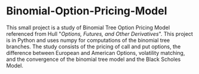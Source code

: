# Binomial-Option-Pricing-Model
This small project is a study of Binomial Tree Option Pricing Model referenced from Hull "_Options, Futures, and Other Derivatives_". This project is in Python and uses numpy for computations of the binomial tree branches. The study consists of the pricing of call and put options, the difference between European and American Options, volatility matching, and the convergence of the binomial tree model and the Black Scholes Model.
